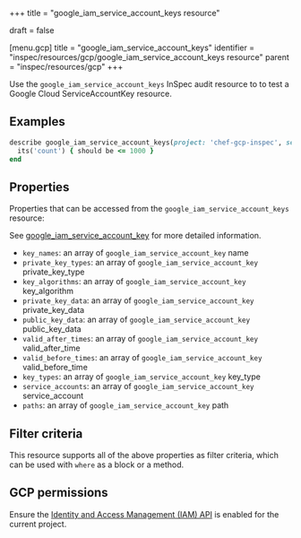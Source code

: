 +++
title = "google_iam_service_account_keys resource"

draft = false


[menu.gcp]
title = "google_iam_service_account_keys"
identifier = "inspec/resources/gcp/google_iam_service_account_keys resource"
parent = "inspec/resources/gcp"
+++

Use the `google_iam_service_account_keys` InSpec audit resource to to test a Google Cloud ServiceAccountKey resource.

## Examples

```ruby
describe google_iam_service_account_keys(project: 'chef-gcp-inspec', service_account: "display-name@project-id.iam.gserviceaccount.com") do
  its('count') { should be <= 1000 }
end
```

## Properties

Properties that can be accessed from the `google_iam_service_account_keys` resource:

See [google_iam_service_account_key](google_iam_service_account_key) for more detailed information.

  * `key_names`: an array of `google_iam_service_account_key` name
  * `private_key_types`: an array of `google_iam_service_account_key` private_key_type
  * `key_algorithms`: an array of `google_iam_service_account_key` key_algorithm
  * `private_key_data`: an array of `google_iam_service_account_key` private_key_data
  * `public_key_data`: an array of `google_iam_service_account_key` public_key_data
  * `valid_after_times`: an array of `google_iam_service_account_key` valid_after_time
  * `valid_before_times`: an array of `google_iam_service_account_key` valid_before_time
  * `key_types`: an array of `google_iam_service_account_key` key_type
  * `service_accounts`: an array of `google_iam_service_account_key` service_account
  * `paths`: an array of `google_iam_service_account_key` path

## Filter criteria

This resource supports all of the above properties as filter criteria, which can be used
with `where` as a block or a method.

## GCP permissions

Ensure the [Identity and Access Management (IAM) API](https://console.cloud.google.com/apis/library/iam.googleapis.com/) is enabled for the current project.
